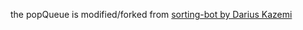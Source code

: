 the popQueue is modified/forked from [sorting-bot by Darius Kazemi](https://github.com/dariusk/sorting-bot/blob/master/index.js)
